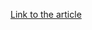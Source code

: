 [Link to the article](https://blog.yoroi.company/research/cyberwarfare-a-deep-dive-into-the-latest-gamaredon-espionage-campaign/)
